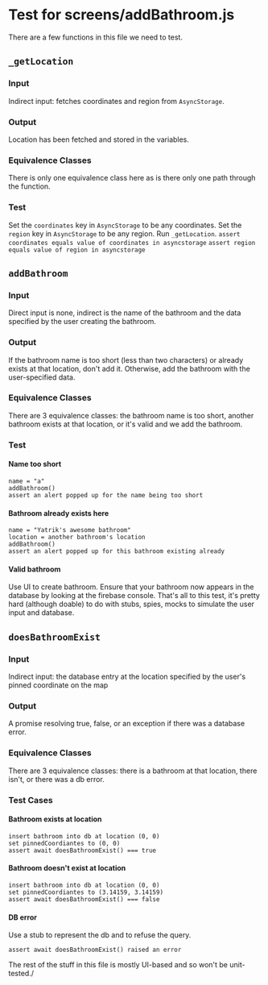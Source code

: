 # Test for screens/addBathroom.js
There are a few functions in this file we need to test.
## `_getLocation`
### Input
Indirect input: fetches coordinates and region from `AsyncStorage`.

### Output
Location has been fetched and stored in the variables.

### Equivalence Classes
There is only one equivalence class here as is there only one path through the function.
### Test
Set the `coordinates` key in `AsyncStorage` to be any coordinates.
Set the `region` key in `AsyncStorage` to be any region.
Run `_getLocation`.
`assert coordinates equals value of coordinates in asyncstorage`
`assert region equals value of region in asyncstorage`

## `addBathroom`
### Input
Direct input is none, indirect is the name of the bathroom and the data specified by the user creating the bathroom.

### Output
If the bathroom name is too short (less than two characters) or already exists at that location, don't add it. Otherwise, add the bathroom with the user-specified data.

### Equivalence Classes
There are 3 equivalence classes: the bathroom name is too short, another bathroom exists at that location, or it's valid and we add the bathroom.

### Test
#### Name too short
```
name = "a"
addBathroom()
assert an alert popped up for the name being too short
```

#### Bathroom already exists here
```
name = "Yatrik's awesome bathroom"
location = another bathroom's location
addBathroom()
assert an alert popped up for this bathroom existing already
```

#### Valid bathroom
Use UI to create bathroom. Ensure that your bathroom now appears in the database by looking at the firebase console. That's all to this test, it's pretty hard (although doable) to do with stubs, spies, mocks to simulate the user input and database.

## `doesBathroomExist`
### Input
Indirect input: the database entry at the location specified by the user's pinned coordinate on the map

### Output
A promise resolving true, false, or an exception if there was a database error.

### Equivalence Classes
There are 3 equivalence classes: there is a bathroom at that location, there isn't, or there was a db error.

### Test Cases
#### Bathroom exists at location
```
insert bathroom into db at location (0, 0)
set pinnedCoordiantes to (0, 0)
assert await doesBathroomExist() === true
```

#### Bathroom doesn't exist at location
```
insert bathroom into db at location (0, 0)
set pinnedCoordiantes to (3.14159, 3.14159)
assert await doesBathroomExist() === false
```

#### DB error
Use a stub to represent the db and to refuse the query.
```
assert await doesBathroomExist() raised an error
```

The rest of the stuff in this file is mostly UI-based and so won't be unit-tested./
